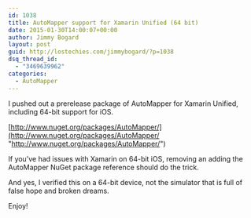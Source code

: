 ```yaml
---
id: 1038
title: AutoMapper support for Xamarin Unified (64 bit)
date: 2015-01-30T14:00:07+00:00
author: Jimmy Bogard
layout: post
guid: http://lostechies.com/jimmybogard/?p=1038
dsq_thread_id:
  - "3469639962"
categories:
  - AutoMapper
---
```

I pushed out a prerelease package of AutoMapper for Xamarin Unified, including 64-bit support for iOS.

[http://www.nuget.org/packages/AutoMapper/](http://www.nuget.org/packages/AutoMapper/ "http://www.nuget.org/packages/AutoMapper/")

If you’ve had issues with Xamarin on 64-bit iOS, removing an adding the AutoMapper NuGet package reference should do the trick.

And yes, I verified this on a 64-bit device, not the simulator that is full of false hope and broken dreams.

Enjoy!